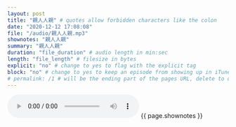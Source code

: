 ```yaml
---
layout: post
title: "親人人親" # quotes allow forbidden characters like the colon
date: "2020-12-12 17:08:08"
file: "/audio/親人人親.mp3"
shownotes: "親人人親"
summary: "親人人親"
duration: "file_duration" # audio length in min:sec
length: "file_length" # filesize in bytes
explicit: "no" # change to yes to flag with the explicit tag
block: "no" # change to yes to keep an episode from showing up in iTunes
# permalink: /1 # will be the ending part of the pages URL, delete to default to the title
---
```


<audio controls>
<source src="{{site.url}}{{site.baseurl}}{{ page.file }}" type="audio/x-mp3">
Your browser does not support the audio element.
</audio>
{{ page.shownotes }}
